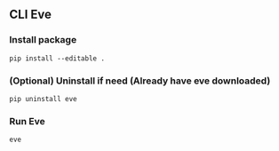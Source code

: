 ## CLI Eve

### Install package
```
pip install --editable .
```

### (Optional) Uninstall if need (Already have eve downloaded)
```
pip uninstall eve
```

### Run Eve
```
eve
```
